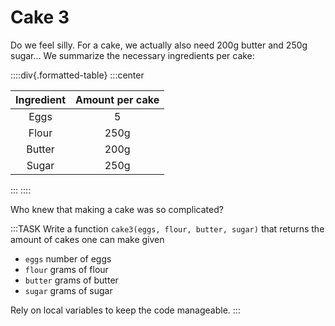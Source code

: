 # Cake 3

Do we feel silly.
For a cake, we actually also need 200g butter and 250g sugar...
We summarize the necessary ingredients per cake:

::::div{.formatted-table}
:::center

| Ingredient | Amount per cake |
| :--------: | :-------------: |
| Eggs       | 5               |
| Flour      | 250g            |
| Butter     | 200g            |
| Sugar      | 250g            |

:::
::::

Who knew that making a cake was so complicated?

:::TASK
Write a function `cake3(eggs, flour, butter, sugar)` that returns the amount of cakes one can make given

* `eggs` number of eggs
* `flour` grams of flour
* `butter` grams of butter
* `sugar` grams of sugar

Rely on local variables to keep the code manageable.
:::
